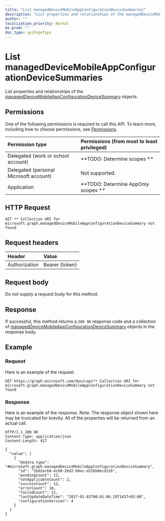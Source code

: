 ```yaml
---
title: "List managedDeviceMobileAppConfigurationDeviceSummaries"
description: "List properties and relationships of the managedDeviceMobileAppConfigurationDeviceSummary objects."
author: ""
localization_priority: Normal
ms.prod: ""
doc_type: apiPageType
---
```


# List managedDeviceMobileAppConfigurationDeviceSummaries

List properties and relationships of the [managedDeviceMobileAppConfigurationDeviceSummary](../resources/manageddevicemobileappconfigurationdevicesummary.md) objects.

## Permissions
One of the following permissions is required to call this API. To learn more, including how to choose permissions, see [Permissions](/concepts/permissions-reference.md).

|Permission type|Permissions (from most to least privileged)|
|:---|:---|
|Delegated (work or school account)|**TODO: Determine scopes **|
|Delegated (personal Microsoft account)|Not supported.|
|Application|**TODO: Determine AppOnly scopes **|

## HTTP Request
<!-- {
  "blockType": "ignored"
}
-->
``` http
GET ** Collection URI for microsoft.graph.managedDeviceMobileAppConfigurationDeviceSummary not found
```

## Request headers
|Header|Value|
|:---|:---|
|Authorization|Bearer {token}|

## Request body
Do not supply a request body for this method.

## Response
If successful, this method returns a `200 OK` response code and a collection of [managedDeviceMobileAppConfigurationDeviceSummary](../resources/manageddevicemobileappconfigurationdevicesummary.md) objects in the response body.

## Example

### Request
Here is an example of the request.
<!-- {
  "blockType": "request",
  "name": "get_manageddevicemobileappconfigurationdevicesummary"
}
-->
``` http
GET https://graph.microsoft.com/docs\api** Collection URI for microsoft.graph.managedDeviceMobileAppConfigurationDeviceSummary not found
```

### Response
Here is an example of the response. Note: The response object shown here may be truncated for brevity. All of the properties will be returned from an actual call.
<!-- {
  "blockType": "response",
  "truncated": true,
  "@odata.type": "collection(microsoft.graph.manageddevicemobileappconfigurationdevicesummary)"
}
-->
``` http
HTTP/1.1 200 OK
Content-Type: application/json
Content-Length: 417

{
  "value": [
    {
      "@odata.type": "#microsoft.graph.managedDeviceMobileAppConfigurationDeviceSummary",
      "id": "2bd2ecb0-ecb0-2bd2-b0ec-d22bb0ecd22b",
      "pendingCount": 12,
      "notApplicableCount": 2,
      "successCount": 12,
      "errorCount": 10,
      "failedCount": 11,
      "lastUpdateDateTime": "2017-01-01T00:01:06.2971437+03:00",
      "configurationVersion": 4
    }
  ]
}
```

